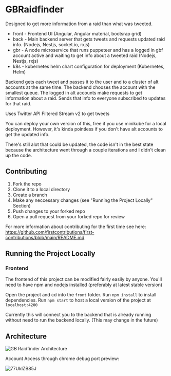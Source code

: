 # GBRaidfinder

Designed to get more information from a raid than what was tweeted.

* front - Frontend UI (Angular, Angular material, bootsrap grid)
* back - Main backend server that gets tweets and requests updated raid info. (Nodejs, Nestjs, socket.io, rxjs)
* gbr - A node microservice that runs puppeteer and has a logged in gbf account active and waiting to get info about a tweeted raid (Nodejs, Nestjs, rxjs)
* k8s - kubernetes helm chart configuration for deployment (Kubernetes, Helm)

Backend gets each tweet and passes it to the user and to a cluster of alt accounts at the same time. The backend chooses the account with the smallest queue.
The logged in alt accounts make requests to get information about a raid. Sends that info to everyone subscribed to updates for that raid.

Uses Twitter API Filtered Stream v2 to get tweets

You can deploy your own version of this, free if you use minikube for a local deployment. However, it's kinda pointless if you don't have alt accounts to get the updated info.

There's still alot that could be updated, the code isn't in the best state because the architecture went through a couple iterations and I didn't clean up the code.

## Contributing

1. Fork the repo
2. Clone it to a local directory
3. Create a branch
4. Make any neccessary changes (see "Running the Project Locally" Section)
5. Push changes to your forked repo
6. Open a pull request from your forked repo for review

For more information about contributing for the first time see here: https://github.com/firstcontributions/first-contributions/blob/main/README.md

## Running the Project Locally

### Frontend

The frontend of this project can be modified fairly easily by anyone.
You'll need to have npm and nodejs installed (preferably at latest stable version)

Open the project and cd into the `front` folder.
Run `npm install` to install dependencies. 
Run `npm start` to host a local version of the project at `localhost:4200`

Currently this will connect you to the backend that is already running without need to run the backend locally. (This may change in the future)

## Architecture

![GB Raidfinder Architecture](https://user-images.githubusercontent.com/7328874/200845422-cdabeef4-bc00-47c5-8548-158480fd9d44.png)

Account Access through chrome debug port preview:

![77UklZB85J](https://user-images.githubusercontent.com/7328874/200845657-eea8cc8f-021c-40e5-ad83-507d175f4bd9.gif)
